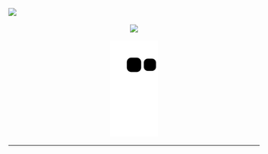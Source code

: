 ![](https://komarev.com/ghpvc/?username=ogdp&color=red)

<div align="center">
   <a id="page" href="https://5c0.github.io" target="_blank">
      
 <img src="https://user-images.githubusercontent.com/93293719/189478020-75f9d9e9-3fe8-48c5-89a5-1f9f76ac27f4.gif"/>  </a>
    <div>
 <div>
    
<img src="https://github.com/5c0/5c0/blob/output/github-contribution-grid-snake.svg"/>


</div>

---
